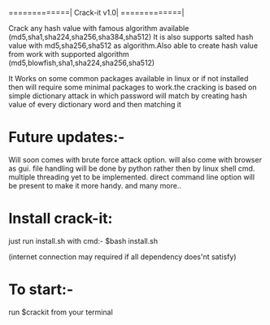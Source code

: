 
=============|
Crack-it v1.0|
=============|

Crack any hash value with famous algorithm available
(md5,sha1,sha224,sha256,sha384,sha512)
It is also supports salted hash value with
md5,sha256,sha512 as algorithm.Also able to create
hash value from work with supported algorithm
(md5,blowfish,sha1,sha224,sha256,sha512)

It Works on some common packages available in linux
or if not installed then will require some minimal packages to
work.the cracking is based on simple dictionary attack in which
password will match by creating hash value of every dictionary
word and then matching it


Future updates:-
==============

Will soon comes with brute force attack option.
will also come with browser as gui.
file handling will be done by python rather then by linux shell cmd.
multiple threading yet to be implemented.
direct command line option will be present to make it more handy.
and many more..


Install crack-it:
================
just run install.sh with cmd:-
$bash install.sh

(internet connection may required if all dependency does'nt satisfy)

To start:-
========
run $crackit from your terminal
